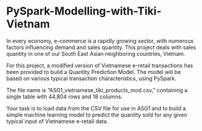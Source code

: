# PySpark-Modelling-with-Tiki-Vietnam

In every economy, e-commerce is a rapidly growing sector, with numerous factors influencing demand and sales quantity. This project deals with sales quantity in one of our South East Asian neighboring countries, Vietnam.

For this project, a modified version of Vietnamese e-retail transactions has been provided to build a Quantity Prediction Model. The model will be based on various typical transaction characteristics, using PySpark.

The file name is “ASG1_vietnamese_tiki_products_mod.csv,” containing a single table with 44,804 rows and 18 columns.

Your task is to load data from the CSV file for use in ASG1 and to build a simple machine learning model to predict the quantity sold for any given typical input of Vietnamese e-retail data.
